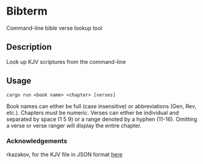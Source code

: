 # Bibterm

Command-line bible verse lookup tool

## Description

Look up KJV scriptures from the command-line

## Usage

`cargo run <book name> <chapter> [verses]`

Book names can either be full (case insensitive) or abbreviations (Gen, Rev, etc.).
Chapters must be numeric.
Verses can either be individual and separated by space (1 5 9) or a range denoted by a hyphen (11-16). Omitting a verse or verse ranger will display the entire chapter.

### Acknowledgements

rkazakov, for the KJV file in JSON format [here](https://github.com/rkazakov/usfm2json)
